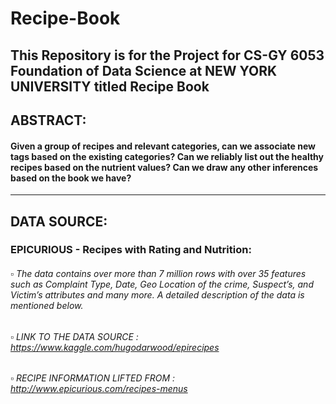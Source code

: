 # Recipe-Book
## This Repository is for the Project for CS-GY 6053 Foundation of Data Science at NEW YORK UNIVERSITY titled Recipe Book


## ABSTRACT:
#### Given a group of recipes and relevant categories, can we associate new tags based on the existing categories? Can we reliably list out the healthy recipes based on the nutrient values? Can we draw any other inferences based on the book we have?

***
## DATA SOURCE:
### EPICURIOUS - Recipes with Rating and Nutrition:

######  ▫️ The data contains over more than 7 million rows with over 35 features such as Complaint Type, Date, Geo Location of the crime, Suspect’s, and Victim’s attributes and many more. A detailed description of the data is mentioned below.

###### ▫️ LINK TO THE DATA SOURCE : https://www.kaggle.com/hugodarwood/epirecipes
###### ▫️ RECIPE INFORMATION LIFTED FROM : http://www.epicurious.com/recipes-menus
